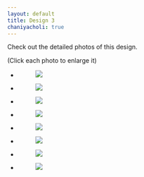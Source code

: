 ```yaml
---
layout: default
title: Design 3
chaniyacholi: true
---
```


Check out the detailed photos of this design.

<div class="disclaimer">(Click each photo to enlarge it)</div>

<ul class="rig columns-2">
<li>
<figure>
<a href="{{ site.url }}/images/chaniya-choli/cc-3/1.jpg"   class="fresco" data-fresco-group="one"
data-fresco-caption=""><img src="{{ site.url }}/images/chaniya-choli/cc-3/1.jpg"></a>
<figcaption></figcaption>
</figure>
</li>
<li>
<figure>
<a href="{{ site.url }}/images/chaniya-choli/cc-3/2.jpg"   class="fresco" data-fresco-group="one"
data-fresco-caption=""><img src="{{ site.url }}/images/chaniya-choli/cc-3/2.jpg"></a>
<figcaption></figcaption>
</figure>
</li>
</ul>



<ul class="rig columns-2">
<li>
<figure>
<a href="{{ site.url }}/images/chaniya-choli/cc-3/3.jpg"  class="fresco" data-fresco-group="one"
data-fresco-caption=""><img src="{{ site.url }}/images/chaniya-choli/cc-3/3.jpg"></a>
<figcaption></figcaption>
</figure>
</li>
<li>
<figure>
<a href="{{ site.url }}/images/chaniya-choli/cc-3/4.jpg"  class="fresco" data-fresco-group="one"
data-fresco-caption=""><img src="{{ site.url }}/images/chaniya-choli/cc-3/4.jpg"></a>
<figcaption></figcaption>
</figure>
</li>
</ul>


<ul class="rig columns-2">
  <li>
    <figure>
      <a href="{{ site.url }}/images/chaniya-choli/cc-3/5.jpg"  class="fresco" data-fresco-group="one"
      data-fresco-caption=""><img src="{{ site.url }}/images/chaniya-choli/cc-3/5.jpg"></a>
      <figcaption></figcaption>
    </figure>
  </li>
  <li>
    <figure>
      <a href="{{ site.url }}/images/chaniya-choli/cc-3/6.jpg"  class="fresco" data-fresco-group="one"
      data-fresco-caption=""><img src="{{ site.url }}/images/chaniya-choli/cc-3/6.jpg"></a>
      <figcaption></figcaption>
    </figure>
  </li>
</ul>


<ul class="rig columns-2">
  <li>
    <figure>
      <a href="{{ site.url }}/images/chaniya-choli/cc-3/7.jpg"  class="fresco" data-fresco-group="one"
      data-fresco-caption=""><img src="{{ site.url }}/images/chaniya-choli/cc-3/7.jpg"></a>
      <figcaption></figcaption>
    </figure>
  </li>
  <li>
    <figure>
      <a href="{{ site.url }}/images/chaniya-choli/cc-3/8.jpg"  class="fresco" data-fresco-group="one"
      data-fresco-caption=""><img src="{{ site.url }}/images/chaniya-choli/cc-3/8.jpg"></a>
      <figcaption></figcaption>
    </figure>
  </li>
</ul>
